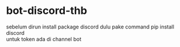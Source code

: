 # bot-discord-thb
sebelum dirun install package discord dulu pake command pip install discord <br/>
untuk token ada di channel bot
